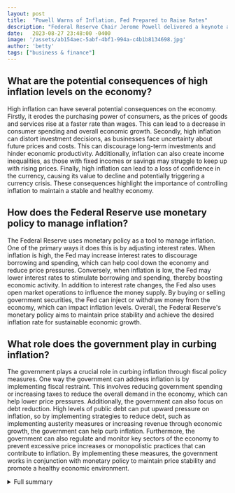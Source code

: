 ```yaml
---
layout: post
title:  "Powell Warns of Inflation, Fed Prepared to Raise Rates"
description: "Federal Reserve Chair Jerome Powell delivered a keynote address at the Kansas City Fed's annual retreat in Jackson Hole, Wyoming, discussing the current state of inflation and the Fed's approach to monetary policy."
date:   2023-08-27 23:48:00 -0400
image: '/assets/ab154aec-5abf-4bf1-994a-c4b1b8134698.jpg'
author: 'betty'
tags: ["business & finance"]
---
```


## What are the potential consequences of high inflation levels on the economy?
High inflation can have several potential consequences on the economy. Firstly, it erodes the purchasing power of consumers, as the prices of goods and services rise at a faster rate than wages. This can lead to a decrease in consumer spending and overall economic growth. Secondly, high inflation can distort investment decisions, as businesses face uncertainty about future prices and costs. This can discourage long-term investments and hinder economic productivity. Additionally, inflation can also create income inequalities, as those with fixed incomes or savings may struggle to keep up with rising prices. Finally, high inflation can lead to a loss of confidence in the currency, causing its value to decline and potentially triggering a currency crisis. These consequences highlight the importance of controlling inflation to maintain a stable and healthy economy.

## How does the Federal Reserve use monetary policy to manage inflation?
The Federal Reserve uses monetary policy as a tool to manage inflation. One of the primary ways it does this is by adjusting interest rates. When inflation is high, the Fed may increase interest rates to discourage borrowing and spending, which can help cool down the economy and reduce price pressures. Conversely, when inflation is low, the Fed may lower interest rates to stimulate borrowing and spending, thereby boosting economic activity. In addition to interest rate changes, the Fed also uses open market operations to influence the money supply. By buying or selling government securities, the Fed can inject or withdraw money from the economy, which can impact inflation levels. Overall, the Federal Reserve's monetary policy aims to maintain price stability and achieve the desired inflation rate for sustainable economic growth.

## What role does the government play in curbing inflation?
The government plays a crucial role in curbing inflation through fiscal policy measures. One way the government can address inflation is by implementing fiscal restraint. This involves reducing government spending or increasing taxes to reduce the overall demand in the economy, which can help lower price pressures. Additionally, the government can also focus on debt reduction. High levels of public debt can put upward pressure on inflation, so by implementing strategies to reduce debt, such as implementing austerity measures or increasing revenue through economic growth, the government can help curb inflation. Furthermore, the government can also regulate and monitor key sectors of the economy to prevent excessive price increases or monopolistic practices that can contribute to inflation. By implementing these measures, the government works in conjunction with monetary policy to maintain price stability and promote a healthy economic environment.

<details>
  <summary>Full summary</summary>
Federal Reserve Chair Jerome Powell delivered a keynote address at the Kansas City Fed's annual retreat in Jackson Hole, Wyoming. He discussed the current state of inflation and the Federal Reserve's approach to monetary policy.<br><br>Powell warns that inflation remains above desired levels and that the Fed is prepared to raise rates further if appropriate. While progress has been made in reducing inflation, more needs to be done. Powell's remarks triggered market volatility as investors reacted to the possibility of rate hikes.<br><br>Inflation is a key indicator of the health of the economy and the Federal Reserve uses it to guide monetary policy. The US inflation rate measures the percentage increase in the price of a basket of goods and services over a year. Since 2012, the Fed has aimed for a 2% inflation rate for the US economy. Inflation can have a significant impact on purchasing power, distort fixed interest rates, and even lead to hyperinflation.<br><br>There are various factors that contribute to inflation, including monetary policy, supply and demand shocks, and expectations. The Fed plays a crucial role in managing inflation by adjusting interest rates and influencing inflation expectations.<br><br>Restoring price stability is a priority for the Federal Open Market Committee (FOMC), and the Fed may continue to tighten monetary policy to achieve this. However, the government also has a role to play in curbing inflation through fiscal restraint and debt reduction.<br><br>In conclusion, Powell's warning about inflation and the Fed's preparedness to raise rates reflects the ongoing concern about high inflation levels. It is crucial for both monetary and fiscal policy to work together to restore price stability and ensure the long-term health of the economy.
</details>
